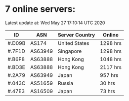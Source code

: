 # 7 online servers:

Latest update at: Wed May 27 17:10:14 UTC 2020

| ID | ASN | Server Country | Online |
| -- | --- | -------------- | ------ |
| #.D09B | AS174 | United States | 1298 hrs |
| #.7F1D | AS63949 | Singapore | 1298 hrs |
| #.B6F8 | AS63888 | Hong Kong | 1048 hrs |
| #.BD3E | AS63888 | Hong Kong | 2117 hrs |
| #.2A79 | AS63949 | Japan | 957 hrs |
| #.043C | AS51659 | Russia | 30 hrs |
| #.47E3 | AS16509 | Japan | 73 hrs |

